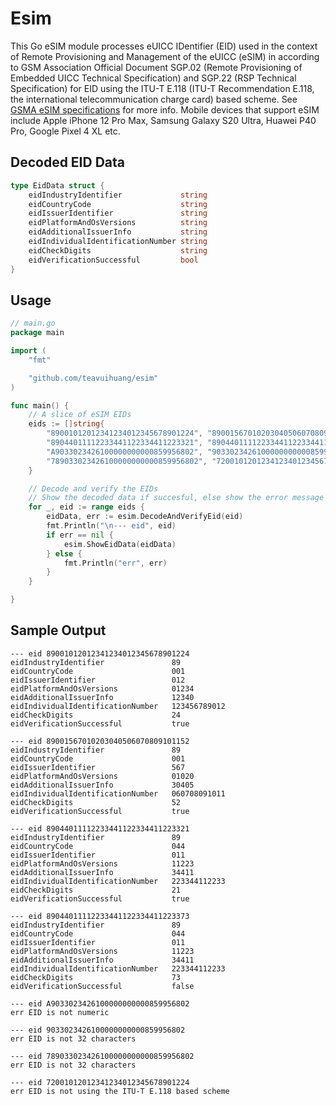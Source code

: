 # Esim


This Go eSIM module processes eUICC IDentifier (EID) used in the context of Remote Provisioning
and Management of the eUICC (eSIM) in according to GSM Association Official Document
SGP.02 (Remote Provisioning of Embedded UICC Technical Specification) and SGP.22
(RSP Technical Specification) for EID using the ITU-T E.118 (ITU-T Recommendation E.118,
the international telecommunication charge card) based scheme. See [GSMA eSIM specifications](https://www.gsma.com/esim/esim-specification/) for more info. Mobile devices that support eSIM include Apple iPhone 12 Pro Max, Samsung Galaxy S20 Ultra, Huawei P40 Pro, Google Pixel 4 XL etc.


## Decoded EID Data
~~~ go
type EidData struct {
	eidIndustryIdentifier             string
	eidCountryCode                    string
	eidIssuerIdentifier               string
	eidPlatformAndOsVersions          string
	eidAdditionalIssuerInfo           string
	eidIndividualIdentificationNumber string
	eidCheckDigits                    string
	eidVerificationSuccessful         bool
}
~~~


## Usage
~~~ go
// main.go
package main

import (
	"fmt"

	"github.com/teavuihuang/esim"
)

func main() {
	// A slice of eSIM EIDs
	eids := []string{
		"89001012012341234012345678901224", "89001567010203040506070809101152",
		"89044011112233441122334411223321", "89044011112233441122334411223373",
		"A9033023426100000000000859956802", "9033023426100000000000859956802",
		"789033023426100000000000859956802", "72001012012341234012345678901224",
	}

	// Decode and verify the EIDs
	// Show the decoded data if succesful, else show the error message
	for _, eid := range eids {
		eidData, err := esim.DecodeAndVerifyEid(eid)
		fmt.Println("\n--- eid", eid)
		if err == nil {
			esim.ShowEidData(eidData)
		} else {
			fmt.Println("err", err)
		}
	}

}
~~~


## Sample Output
~~~
--- eid 89001012012341234012345678901224
eidIndustryIdentifier               89
eidCountryCode                      001
eidIssuerIdentifier                 012
eidPlatformAndOsVersions            01234       
eidAdditionalIssuerInfo             12340       
eidIndividualIdentificationNumber   123456789012
eidCheckDigits                      24
eidVerificationSuccessful           true

--- eid 89001567010203040506070809101152
eidIndustryIdentifier               89
eidCountryCode                      001
eidIssuerIdentifier                 567
eidPlatformAndOsVersions            01020
eidAdditionalIssuerInfo             30405
eidIndividualIdentificationNumber   060708091011
eidCheckDigits                      52
eidVerificationSuccessful           true

--- eid 89044011112233441122334411223321
eidIndustryIdentifier               89
eidCountryCode                      044
eidIssuerIdentifier                 011
eidPlatformAndOsVersions            11223
eidAdditionalIssuerInfo             34411
eidIndividualIdentificationNumber   223344112233
eidCheckDigits                      21
eidVerificationSuccessful           true

--- eid 89044011112233441122334411223373
eidIndustryIdentifier               89
eidCountryCode                      044
eidIssuerIdentifier                 011
eidPlatformAndOsVersions            11223
eidAdditionalIssuerInfo             34411
eidIndividualIdentificationNumber   223344112233
eidCheckDigits                      73
eidVerificationSuccessful           false

--- eid A9033023426100000000000859956802
err EID is not numeric

--- eid 9033023426100000000000859956802
err EID is not 32 characters

--- eid 789033023426100000000000859956802
err EID is not 32 characters

--- eid 72001012012341234012345678901224
err EID is not using the ITU-T E.118 based scheme
~~~
